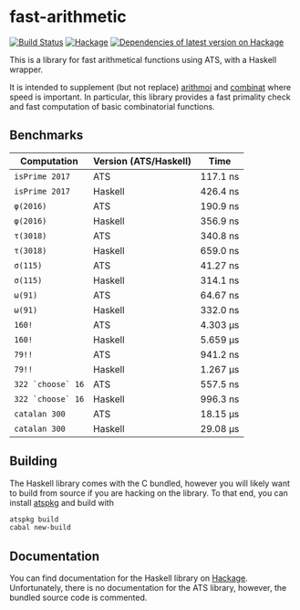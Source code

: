 # fast-arithmetic

[![Build Status](https://travis-ci.org/vmchale/hs-ats.svg?branch=master)](https://travis-ci.org/vmchale/hs-ats)
[![Hackage](https://img.shields.io/hackage/v/fast-arithmetic.svg)](http://hackage.haskell.org/package/fast-arithmetic)
[![Dependencies of latest version on Hackage](https://img.shields.io/hackage-deps/v/fast-arithmetic.svg)](https://hackage.haskell.org/package/fast-arithmetic)

This is a library for fast arithmetical functions using ATS, with a Haskell
wrapper.

It is intended to supplement (but not replace)
[arithmoi](https://hackage.haskell.org/package/arithmoi) and
[combinat](https://hackage.haskell.org/package/combinat) where speed is
important. In particular, this library provides a fast primality check and fast
computation of basic combinatorial functions.

## Benchmarks

| Computation | Version (ATS/Haskell) | Time |
| ----------- | --------------------- | ---- |
| `isPrime 2017` | ATS | 117.1 ns |
| `isPrime 2017` | Haskell | 426.4 ns |
| `φ(2016)` | ATS | 190.9 ns |
| `φ(2016)` | Haskell | 356.9 ns |
| `τ(3018)` | ATS | 340.8 ns |
| `τ(3018)` | Haskell | 659.0 ns |
| `σ(115)` | ATS | 41.27 ns |
| `σ(115)` | Haskell | 314.1 ns |
| `ω(91)` | ATS | 64.67 ns |
| `ω(91)` | Haskell | 332.0 ns |
| `160!` | ATS | 4.303 μs |
| `160!` | Haskell | 5.659 μs |
| `79!!` | ATS | 941.2 ns |
| `79!!` | Haskell | 1.267 μs |
| ``322 `choose` 16`` | ATS | 557.5 ns |
| ``322 `choose` 16`` | Haskell | 996.3 ns |
| `catalan 300` | ATS | 18.15 μs |
| `catalan 300` | Haskell | 29.08 μs |

## Building

The Haskell library comes with the C bundled, however you will likely want to build from
source if you are hacking on the library. To that end, you can install
[atspkg](http://hackage.haskell.org/package/ats-pkg) and build with

```bash
atspkg build
cabal new-build
```

## Documentation

You can find documentation for the Haskell library on 
[Hackage](https://hackage.haskell.org/package/fast-arithmetic/).
Unfortunately, there is no documentation for the ATS library, however,
the bundled source code is commented.
